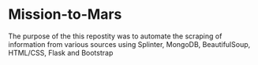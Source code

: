 # Mission-to-Mars

The purpose of the this repostity was to automate the scraping of information from various sources using Splinter, MongoDB, BeautifulSoup, HTML/CSS, Flask and Bootstrap
